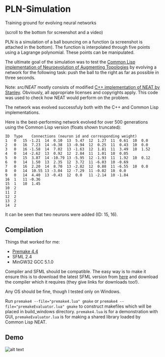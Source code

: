 # PLN-Simulation
Training ground for evolving neural networks

(scroll to the bottom for screenshot and a video)

PLN is a simulation of a ball bouncing on a function (a screenshot is attached in the bottom). The function is interpolated through five points using a Lagrange polynomial. These points can be manipulated. 

The ultimate goal of the simulation was to test the [Common Lisp implementation of Neuroevolution of Augmenting Topologies](https://github.com/meatich/NEAT) by evolving a network for the following task: push the ball to the right as far as possible in three seconds. 

Note: _src/NEAT_ mostly consists of modified [C++ implementation of NEAT by Stanley](http://nn.cs.utexas.edu/soft-view.php?SoftID=4). Obviously, all appropriate licenses and copyrights apply. This code was used to check how NEAT would perform on the problem.

The network was evolved successfuly both with the C++ and Common Lisp implementations.

Here is the best-performing network evolved for over 500 generations using the Common Lisp version (floats shown truncated): 
```
ID	Type	Connections (neuron id and corresponding weight)
1	0 	15 -1.21  14  0.10  13  5.47  12  1.27  11  0.61  10  0.0 
2 	0 	16  7.23  14 -0.38  13 -0.94  12  0.25  11  0.43  10  0.0 
3 	0 	16 -1.58  14  7.02  13 -1.63  12  1.81  11  3.49  10  1.52 
4 	0 	14 -2.62  13  0.92  12  2.84  11  1.01  10  0.05 
5 	0 	15  3.87  14 -10.79 13 -5.95  12 -1.93  11  1.92  10  0.12 
6 	0 	14  1.50  13  2.35  12  3.72  11 -6.03  10 -0.69 
7 	0 	16  2.20  14  8.70  13 -2.82  12  0.88  11 -6.55  10  0.0 
8 	0	14  10.55 13 -3.04  12 -7.29  11 -0.02  10  0.0 
9 	0 	14  4.40  13 -0.43  12  0.0   11 -2.14  10 -1.84 
16 	1 	11 -0.36 
15 	1 	10  1.45 
10 	2 
11	2	 
12 	2 
13 	2 
14 	2 
```
It can be seen that two neurons were added (ID: 15, 16).

## Compilation
Things that worked for me:
* [Premake 4.4](https://premake.github.io/download.html#v4)
* SFML 2.4
* MinGW32 GCC 5.1.0

Compiler and SFML should be compatible. The easy way is to make it ensure this is to download the latest SFML version from [here](http://www.sfml-dev.org/) and download the compiler which it requires (they give links for downloads too!).

Any OS should be fine, though I tested only on Windows.

Run `premake4 --file="premake4.lua" gmake` or `premake4 --file="premakeEvaluator.lua" gmake` to construct makefiles which will be placed in build_windows directory. `premake4.lua` is for a demonstration with GUI, `premakeEvaluator.lua` is for making a shared library loaded by Common Lisp NEAT.

## Demo
![alt text](https://github.com/meatich/PLN-Simulation/blob/master/sshot-252.png "Bouncy!")

